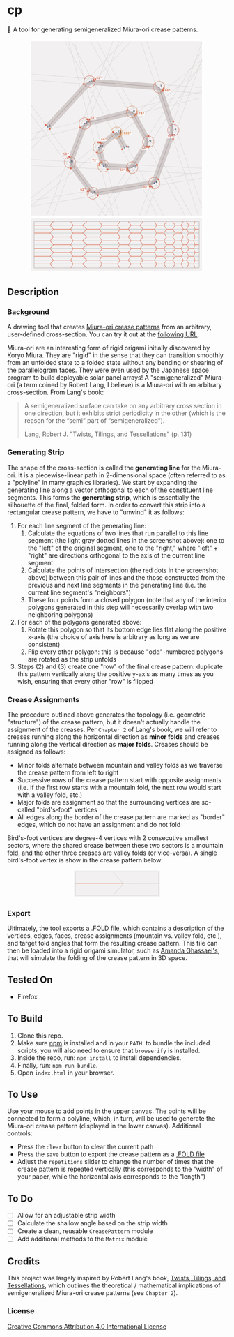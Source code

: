 # cp
📜 A tool for generating semigeneralized Miura-ori crease patterns.

<p align="center">
  <img src="https://github.com/mwalczyk/cp/blob/master/screenshots/screenshot.png" alt="screenshot" width="400" height="auto"/>
</p>

## Description
### Background
A drawing tool that creates [Miura-ori crease patterns](https://en.wikipedia.org/wiki/Miura_fold) from an arbitrary, user-defined cross-section. You can try it out at the [following URL](https://mwalczyk.github.io/cp/).

Miura-ori are an interesting form of rigid origami initially discovered by Koryo Miura. They are "rigid" in the sense that they can transition smoothly from an unfolded state to a folded state without any bending or shearing of the parallelogram faces. They were even used by the Japanese space program to build deployable solar panel arrays! A "semigeneralized" Miura-ori (a term coined by Robert Lang, I believe) is a Miura-ori with an arbitrary cross-section. From Lang's book:

> A semigeneralized surface can take on any arbitrary cross section in one direction, but it exhibits strict periodicity in the other
(which is the reason  for the “semi” part of “semigeneralized”). 
>
> Lang, Robert J. "Twists, Tilings, and Tessellations" (p. 131)

### Generating Strip
The shape of the cross-section is called the **generating line** for the Miura-ori. It is a piecewise-linear path in 2-dimensional space (often referred to as a "polyline" in many graphics libraries). We start by expanding the generating line along a vector orthogonal to each of the constituent line segments. This forms the **generating strip**, which is essentially the silhouette of the final, folded form. In order to convert this strip into a rectangular crease pattern, we have to "unwind" it as follows:

1. For each line segment of the generating line:
    1. Calculate the equations of two lines that run parallel to this line segment (the light gray dotted lines in the screenshot above): one to the "left" of the original segment, one to the "right," where "left" + "right" are directions orthogonal to the axis of the current line segment
    2. Calculate the points of intersection (the red dots in the screenshot above) between this pair of lines and the those constructed from the previous and next line segments in the generating line (i.e. the current line segment's "neighbors")
    3. These four points form a closed polygon (note that any of the interior polygons generated in this step will necessarily overlap with two neighboring polygons)
2. For each of the polygons generated above:
    1. Rotate this polygon so that its bottom edge lies flat along the positive `x`-axis (the choice of axis here is arbitrary as long as we are consistent)
    2. Flip every other polygon: this is because "odd"-numbered polygons are rotated as the strip unfolds
3. Steps (2) and (3) create one "row" of the final crease pattern: duplicate this pattern vertically along the positive `y`-axis as many times as you wish, ensuring that every other "row" is flipped

### Crease Assignments
The procedure outlined above generates the topology (i.e. geometric "structure") of the crease pattern, but it doesn't actually handle the assignment of the creases. Per `Chapter 2` of Lang's book, we will refer to creases running along the horizontal direction as **minor folds** and creases running along the vertical direction as **major folds**. Creases should be assigned as follows:
- Minor folds alternate between mountain and valley folds as we traverse the crease pattern from left to right
- Successive rows of the crease pattern start with opposite assignments (i.e. if the first row starts with a mountain fold, the next row would start with a valley fold, etc.)
- Major folds are assignment so that the surrounding vertices are so-called "bird's-foot" vertices
- All edges along the border of the crease pattern are marked as "border" edges, which do not have an assignment and do not fold

Bird's-foot vertices are degree-4 vertices with 2 consecutive smallest sectors, where the shared crease between these two sectors is a mountain fold, and the other three creases are valley folds (or vice-versa). A single bird's-foot vertex is show in the crease pattern below:

<p align="center">
  <img src="https://github.com/mwalczyk/cp/blob/master/screenshots/birds_foot_vertex.png" alt="screenshot" width="200" height="auto"/>
</p>

### Export
Ultimately, the tool exports a .FOLD file, which contains a description of the vertices, edges, faces, crease assignments (mountain vs. valley fold, etc.), and target fold angles that form the resulting crease pattern. This file can then be loaded into a rigid origami simulator, such as [Amanda Ghassaei's](http://apps.amandaghassaei.com/OrigamiSimulator/), that will simulate the folding of the crease pattern in 3D space.

## Tested On
- Firefox

## To Build
1. Clone this repo.
2. Make sure [npm](https://www.npmjs.com/) is installed and in your `PATH`: to bundle the included scripts, you will also need to ensure that `browserify` is installed.
3. Inside the repo, run: `npm install` to install dependencies.
4. Finally, run: `npm run bundle`.
5. Open `index.html` in your browser.

## To Use
Use your mouse to add points in the upper canvas. The points will be connected to form a polyline, which, in turn, will be used to generate the Miura-ori crease pattern (displayed in the lower canvas). Additional controls:
- Press the `clear` button to clear the current path
- Press the `save` button to export the crease pattern as a [.FOLD file](https://github.com/edemaine/fold)
- Adjust the `repetitions` slider to change the number of times that the crease pattern is repeated vertically (this corresponds to the "width" of your paper, while the horizontal axis corresponds to the "length")

## To Do
- [ ] Allow for an adjustable strip width
- [ ] Calculate the shallow angle based on the strip width
- [ ] Create a clean, reusable `CreasePattern` module
- [ ] Add additional methods to the `Matrix` module

## Credits
This project was largely inspired by Robert Lang's book, [Twists, Tilings, and Tessellations](https://langorigami.com/publication/twists-tilings-and-tessellations-mathematical-methods-for-geometric-origami/), which outlines the theoretical / mathematical implications of semigeneralized Miura-ori crease patterns (see `Chapter 2`).

### License
[Creative Commons Attribution 4.0 International License](https://creativecommons.org/licenses/by/4.0/)

